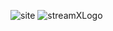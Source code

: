 ![site](https://github.com/user-attachments/assets/86312a4e-308f-42eb-8b22-82168bdc44cc)
![streamXLogo](https://github.com/user-attachments/assets/51b5f461-fa0a-4535-99c9-dce3100e91ce)
